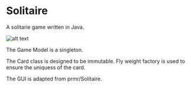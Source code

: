 # Solitaire

A solitarie game written in Java.

![alt text](https://github.com/CharlotteXiaoYeDing/Solitaire/master/Solitaire/Readme1.png "Logo Title Text 1")


The Game Model is a singleton. 

The Card class is designed to be immutable. Fly weight factory is used to ensure the uniquess of the card. 

The GUI is adapted from prmr/Solitaire. 


